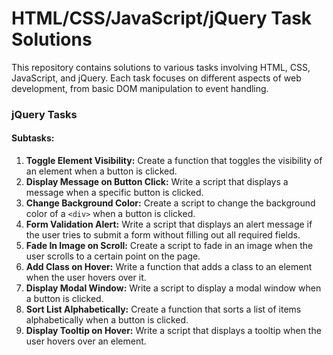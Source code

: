 # HTML/CSS/JavaScript/jQuery Task Solutions

This repository contains solutions to various tasks involving HTML, CSS, JavaScript, and jQuery. Each task focuses on different aspects of web development, from basic DOM manipulation to event handling.

###  jQuery Tasks

#### Subtasks:
1. **Toggle Element Visibility:** Create a function that toggles the visibility of an element when a button is clicked.
2. **Display Message on Button Click:** Write a script that displays a message when a specific button is clicked.
3. **Change Background Color:** Create a script to change the background color of a `<div>` when a button is clicked.
4. **Form Validation Alert:** Write a script that displays an alert message if the user tries to submit a form without filling out all required fields.
5. **Fade In Image on Scroll:** Create a script to fade in an image when the user scrolls to a certain point on the page.
6. **Add Class on Hover:** Write a function that adds a class to an element when the user hovers over it.
7. **Display Modal Window:** Write a script to display a modal window when a button is clicked.
8. **Sort List Alphabetically:** Create a function that sorts a list of items alphabetically when a button is clicked.
9. **Display Tooltip on Hover:** Write a script that displays a tooltip when the user hovers over an element.

